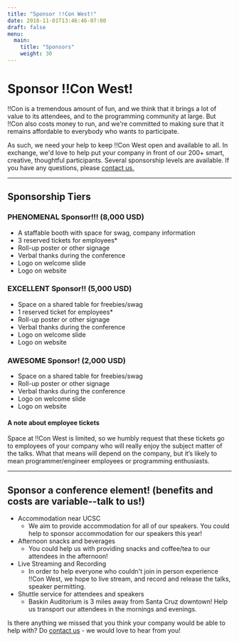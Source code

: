 ```yaml
---
title: "Sponsor !!Con West!"
date: 2018-11-01T13:46:46-07:00
draft: false
menu:
  main:
    title: "Sponsors"
    weight: 30
---
```


# Sponsor !!Con West!

!!Con is a tremendous amount of fun, and we think that it brings a lot of
value to its attendees, and to the programming community at large.  But
!!Con also costs money to run, and we're committed to making sure that it
remains affordable to everybody who wants to participate.

As such, we need your help to keep !!Con West open and available to all.  In
exchange, we'd love to help put your company in front of our 200+ smart,
creative, thoughtful participants.  Several sponsorship levels are
available. If you have any questions, please [contact
us.](mailto:bangbangcon.west@gmail.com)

---

## Sponsorship Tiers
### PHENOMENAL Sponsor!!! (8,000 USD)
* A staffable booth with space for swag, company information
* 3 reserved tickets for employees*
* Roll-up poster or other signage
* Verbal thanks during the conference
* Logo on welcome slide
* Logo on website

### EXCELLENT Sponsor!! (5,000 USD)
* Space on a shared table for freebies/swag
* 1 reserved ticket for employees*
* Roll-up poster or other signage
* Verbal thanks during the conference
* Logo on welcome slide
* Logo on website

### AWESOME Sponsor! (2,000 USD)
* Space on a shared table for freebies/swag
* Roll-up poster or other signage
* Verbal thanks during the conference
* Logo on welcome slide
* Logo on website

#### A note about employee tickets
Space at !!Con West is limited, so we humbly request that these tickets go to employees of your company who will really enjoy the subject matter of the talks. What that means will depend on the company, but it’s likely to mean programmer/engineer employees or programming enthusiasts.

---

## Sponsor a conference element! (benefits and costs are variable--talk to us!)
* Accommodation near UCSC
  * We aim to provide accommodation for all of our speakers. You could help to sponsor accommodation for our speakers this year!
* Afternoon snacks and beverages
  * You could help us with providing snacks and coffee/tea to our attendees in the afternoon!
* Live Streaming and Recording
  * In order to help everyone who couldn't join in person experience !!Con West, we hope to live stream, and record and release the talks, speaker permitting.
* Shuttle service for attendees and speakers
  * Baskin Auditorium is 3 miles away from Santa Cruz downtown! Help us transport our attendees in the mornings and evenings.

Is there anything we missed that you think your company would be able to help with? Do [contact us](mailto:bangbangcon.west@gmail.com) - we would love to hear from you!

